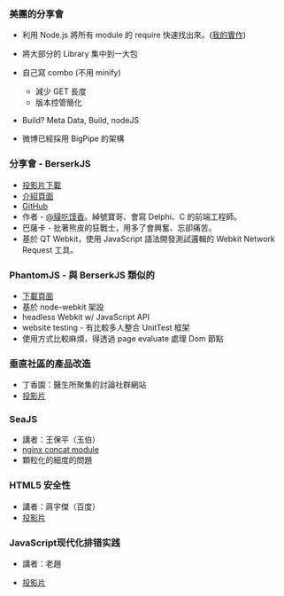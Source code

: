 
### 美團的分享會

* 利用 Node.js 將所有 module 的 require 快速找出來。([我的實作](https://github.com/josephj/ycc))
* 將大部分的 Library 集中到一大包
* 自己寫 combo (不用 minify)
  * 減少 GET 長度
  * 版本控管簡化
* Build? Meta Data, Build, nodeJS


* 微博已經採用 BigPipe 的架構

### 分享會 - BerserkJS

* [投影片下載](http://vdisk.weibo.com/s/8lqXb)
* [介紹頁面](http://tapir-dream.github.com/berserkJS/)
* [GitHub](https://github.com/tapir-dream/berserkJS)
* 作者 - [@貘吃馍香](http://weibo.com/itapir)。綽號寶哥、會寫 Delphi、C 的前端工程師。
* 巴薩卡 - 批著熊皮的狂戰士，用多了會興奮、忘卻痛苦。
* 基於 QT Webkit，使用 JavaScript 語法開發測試邏輯的 Webkit Network Request 工具。

### PhantomJS - 與 BerserkJS 類似的

* [下載頁面](http://phantomjs.org/download.html)
* 基於 node-webkit 架設
* headless Webkit w/ JavaScript API
* website testing - 有比較多人整合 UnitTest 框架
* 使用方式比較麻煩，得透過 page evaluate 處理 Dom 節點


### 垂直社區的產品改造

* 丁香園：醫生所聚集的討論社群網站
* [投影片](http://www.slideshare.net/Fenng/ss-13274436)

### SeaJS

* 講者：王保平（玉伯）
* [nginx concat module](http://code.taobao.org/p/nginx_concat_module/src/trunk/)
* 顆粒化的細度的問題

### HTML5 安全性

* 講者：蔣宇傑（百度）
* [投影片](https://dl.dropbox.com/u/1953991/focus-html5-security.pptx)

### JavaScript现代化排错实践

* 講者：老趙

* [投影片](http://www.slideshare.net/jeffz/20120909-sdcc-javascript-modern-debugging)

